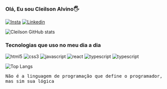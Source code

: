 ### Olá, Eu sou Cleilson Alvino🖐

[![Insta](https://img.shields.io/badge/Instagram-E4405F?style=for-the-badge&logo=instagram&logoColor=white)](https://www.instagram.com/cleilsonalvino/)
[![Linkedin](https://img.shields.io/badge/LinkedIn-0077B5?style=for-the-badge&logo=linkedin&logoColor=white)](https://www.linkedin.com/in/cleilsonalvino)

![Cleilson GitHub stats](https://github-readme-stats.vercel.app/api?username=cleilsonalvino&show_icons=true&theme=dracula)

### Tecnologias que uso no meu dia a dia

<div style="display: inline-block;">
    <img src="https://img.shields.io/badge/HTML5-E34F26?style=for-the-badge&logo=html5&logoColor=white" alt="html5">
</div>
<div style="display: inline-block;">
    <img src="https://img.shields.io/badge/CSS3-1572B6?style=for-the-badge&logo=css3&logoColor=white" alt="css3">
</div>
<div style="display: inline-block;">
    <img src="https://img.shields.io/badge/JavaScript-F7DF1E?style=for-the-badge&logo=javascript&logoColor=black" alt="javascript">
</div>
<div style="display: inline-block;">
    <img src="https://img.shields.io/badge/React-61DAFB?style=for-the-badge&logo=react&logoColor=black" alt="react">
</div>
<div style="display: inline-block;">
    <img src="https://img.shields.io/badge/TypeScript-3178C6?style=for-the-badge&logo=typescript&logoColor=white" alt="typescript">
</div>

<div style="display: inline-block;">
    <img src="https://img.shields.io/badge/TypeScript-3178C6?style=for-the-badge&logo=typescript&logoColor=white](https://drive.google.com/file/d/1k-X4-WWp4sTQYBDkiC1UuYcU-soHFXzq/view?usp=drive_link" alt="typescript">
</div>

![Top Langs](https://github-readme-stats.vercel.app/api/top-langs/?username=cleilsonalvino&layout=compact)

<p style="font-family: monospace;">Não é a linguagem de programação que define o programador, mas sim sua lógica</p>

